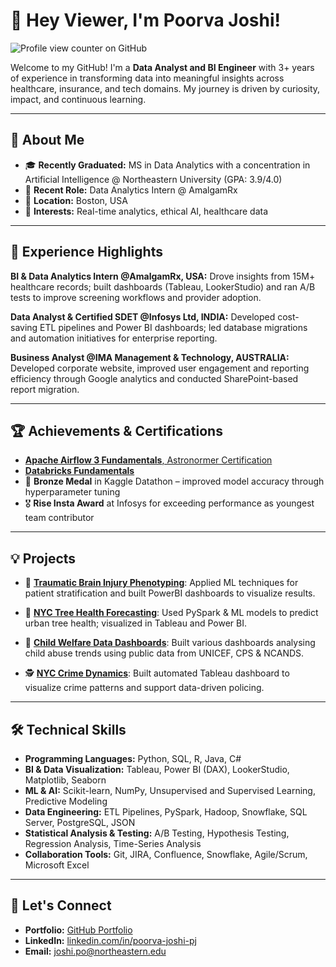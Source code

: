 # 👋 Hey Viewer, I'm Poorva Joshi!

![Profile view counter on GitHub](https://komarev.com/ghpvc/?username=poorva-pjoshi&style=for-the-badge)

Welcome to my GitHub! I'm a **Data Analyst and BI Engineer** with 3+ years of experience in transforming data into meaningful insights across healthcare, insurance, and tech domains. My journey is driven by curiosity, impact, and continuous learning.

---

## 🚀 About Me
- 🎓 **Recently Graduated:** MS in Data Analytics with a concentration in Artificial Intelligence @ Northeastern University (GPA: 3.9/4.0)
- 💼 **Recent Role:** Data Analytics Intern @ AmalgamRx
- 📍 **Location:** Boston, USA
- 🌱 **Interests:** Real-time analytics, ethical AI, healthcare data

---

## 🏢 Experience Highlights

**BI & Data Analytics Intern @AmalgamRx, USA:**
Drove insights from 15M+ healthcare records; built dashboards (Tableau, LookerStudio) and ran A/B tests to improve screening workflows and provider adoption. 

**Data Analyst & Certified SDET @Infosys Ltd, INDIA:**
Developed cost-saving ETL pipelines and Power BI dashboards; led database migrations and automation initiatives for enterprise reporting.  

**Business Analyst @IMA Management & Technology, AUSTRALIA:**
Developed corporate website, improved user engagement and reporting efficiency through Google analytics and conducted SharePoint-based report migration.

---

## 🏆 Achievements & Certifications
- [**Apache Airflow 3 Fundamentals**, Astronormer Certification](https://www.credly.com/badges/3e907c1d-9fdb-4380-9661-77f6a78153de/public_url)
- [**Databricks Fundamentals**](https://credentials.databricks.com/9dd72ab5-7000-4839-a32a-14dfb22217e1#acc.ZPILSUe7)
- 🥉 **Bronze Medal** in Kaggle Datathon – improved model accuracy through hyperparameter tuning  
- 🎖️ **Rise Insta Award** at Infosys for exceeding performance as youngest team contributor  

---

## 💡 Projects

- 🧠 [**Traumatic Brain Injury Phenotyping**](https://github.com/poorva-pjoshi/Traumatic-Brain-Injury-Digital-Phenotyping-Platform): Applied ML techniques for patient stratification and built PowerBI dashboards to visualize results.

- 🌳 [**NYC Tree Health Forecasting**](https://github.com/poorva-pjoshi/nyc_tree_health_forecasting_bigdata): Used PySpark & ML models to predict urban tree health; visualized in Tableau and Power BI.

- 👧 [**Child Welfare Data Dashboards**](https://public.tableau.com/app/profile/poorva.joshi/viz/MapVisualizationsshowingvariousChildAbusestoriesintheyears20192020and2021/Story1): Built various dashboards analysing child abuse trends using public data from UNICEF, CPS & NCANDS.

- 🕵️ [**NYC Crime Dynamics**](https://public.tableau.com/app/profile/poorva.joshi/viz/NYCCrimesin2023/NYCCrimeStory): Built automated Tableau dashboard to visualize crime patterns and support data-driven policing.
  
---

## 🛠️ Technical Skills

- **Programming Languages:** Python, SQL, R, Java, C#
- **BI & Data Visualization:** Tableau, Power BI (DAX), LookerStudio, Matplotlib, Seaborn
- **ML & AI:** Scikit-learn, NumPy, Unsupervised and Supervised Learning, Predictive Modeling
- **Data Engineering:** ETL Pipelines, PySpark, Hadoop, Snowflake, SQL Server, PostgreSQL, JSON
- **Statistical Analysis & Testing:** A/B Testing, Hypothesis Testing, Regression Analysis, Time-Series Analysis
- **Collaboration Tools:** Git, JIRA, Confluence, Snowflake, Agile/Scrum, Microsoft Excel

---

## 🔗 Let's Connect
- **Portfolio:** [GitHub Portfolio](https://poorva-pjoshi.github.io/)
- **LinkedIn:** [linkedin.com/in/poorva-joshi-pj](https://www.linkedin.com/in/poorva-joshi-pj/)
- **Email:** joshi.po@northeastern.edu

<!--
**poorva-pjoshi/poorva-pjoshi** is a ✨ _special_ ✨ repository because its `README.md` (this file) appears on your GitHub profile.

Here are some ideas to get you started:

- 🔭 I’m currently working on ...
- 🌱 I’m currently learning ...
- 👯 I’m looking to collaborate on ...
- 🤔 I’m looking for help with ...
- 💬 Ask me about ...
- 📫 How to reach me: ...
- 😄 Pronouns: ...
- ⚡ Fun fact: ...
-->


<!--
**poorva-pjoshi/poorva-pjoshi** is a ✨ _special_ ✨ repository because its `README.md` (this file) appears on your GitHub profile.

Here are some ideas to get you started:

- 🔭 I’m currently working on ...
- 🌱 I’m currently learning ...
- 👯 I’m looking to collaborate on ...
- 🤔 I’m looking for help with ...
- 💬 Ask me about ...
- 📫 How to reach me: ...
- 😄 Pronouns: ...
- ⚡ Fun fact: ...
-->
